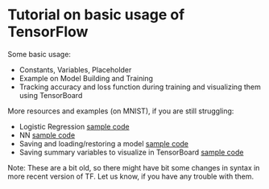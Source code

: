 # Tutorial on basic usage of TensorFlow

Some basic usage:
* Constants, Variables, Placeholder
* Example on Model Building and Training
* Tracking accuracy and loss function during training and visualizing them using TensorBoard

More resources and examples (on MNIST), if you are still struggling:
* Logistic Regression [sample code](https://github.com/dianaborsa/TensorFlow_Examples/blob/master/ex1_logistic_regression.py)
* NN [sample code](https://github.com/dianaborsa/TensorFlow_Examples/blob/master/ex2_nn.py)
* Saving and loading/restoring a model [sample code](https://github.com/dianaborsa/TensorFlow_Examples/blob/master/ex2_nn_save_model.py)
* Saving summary variables to visualize in TensorBoard [sample code](https://github.com/dianaborsa/TensorFlow_Examples/blob/master/ex2_nn_tensorboard.py)

Note: These are a bit old, so there might have bit some changes in syntax in more recent version of TF. Let us know, if you have any trouble with them. 
